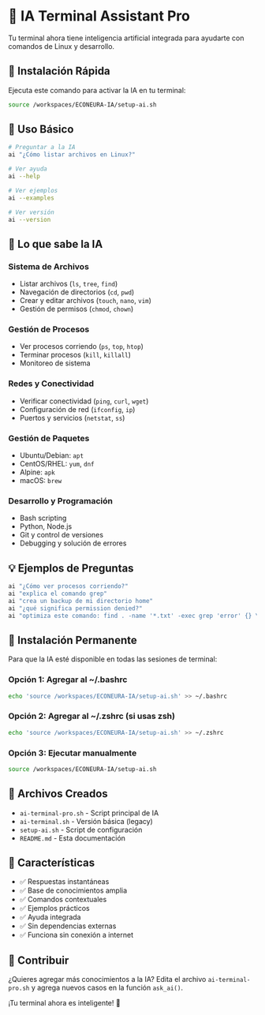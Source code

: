 # 🤖 IA Terminal Assistant Pro

Tu terminal ahora tiene inteligencia artificial integrada para ayudarte con
comandos de Linux y desarrollo.

## 🚀 Instalación Rápida

Ejecuta este comando para activar la IA en tu terminal:

```bash
source /workspaces/ECONEURA-IA/setup-ai.sh
```

## 📖 Uso Básico

```bash
# Preguntar a la IA
ai "¿Cómo listar archivos en Linux?"

# Ver ayuda
ai --help

# Ver ejemplos
ai --examples

# Ver versión
ai --version
```

## 🧠 Lo que sabe la IA

### Sistema de Archivos

- Listar archivos (`ls`, `tree`, `find`)
- Navegación de directorios (`cd`, `pwd`)
- Crear y editar archivos (`touch`, `nano`, `vim`)
- Gestión de permisos (`chmod`, `chown`)

### Gestión de Procesos

- Ver procesos corriendo (`ps`, `top`, `htop`)
- Terminar procesos (`kill`, `killall`)
- Monitoreo de sistema

### Redes y Conectividad

- Verificar conectividad (`ping`, `curl`, `wget`)
- Configuración de red (`ifconfig`, `ip`)
- Puertos y servicios (`netstat`, `ss`)

### Gestión de Paquetes

- Ubuntu/Debian: `apt`
- CentOS/RHEL: `yum`, `dnf`
- Alpine: `apk`
- macOS: `brew`

### Desarrollo y Programación

- Bash scripting
- Python, Node.js
- Git y control de versiones
- Debugging y solución de errores

## 💡 Ejemplos de Preguntas

```bash
ai "¿Cómo ver procesos corriendo?"
ai "explica el comando grep"
ai "crea un backup de mi directorio home"
ai "¿qué significa permission denied?"
ai "optimiza este comando: find . -name '*.txt' -exec grep 'error' {} \;"
```

## 🔧 Instalación Permanente

Para que la IA esté disponible en todas las sesiones de terminal:

### Opción 1: Agregar al ~/.bashrc

```bash
echo 'source /workspaces/ECONEURA-IA/setup-ai.sh' >> ~/.bashrc
```

### Opción 2: Agregar al ~/.zshrc (si usas zsh)

```bash
echo 'source /workspaces/ECONEURA-IA/setup-ai.sh' >> ~/.zshrc
```

### Opción 3: Ejecutar manualmente

```bash
source /workspaces/ECONEURA-IA/setup-ai.sh
```

## 📁 Archivos Creados

- `ai-terminal-pro.sh` - Script principal de IA
- `ai-terminal.sh` - Versión básica (legacy)
- `setup-ai.sh` - Script de configuración
- `README.md` - Esta documentación

## 🎯 Características

- ✅ Respuestas instantáneas
- ✅ Base de conocimientos amplia
- ✅ Comandos contextuales
- ✅ Ejemplos prácticos
- ✅ Ayuda integrada
- ✅ Sin dependencias externas
- ✅ Funciona sin conexión a internet

## 🤝 Contribuir

¿Quieres agregar más conocimientos a la IA? Edita el archivo
`ai-terminal-pro.sh` y agrega nuevos casos en la función `ask_ai()`.

¡Tu terminal ahora es inteligente! 🚀
